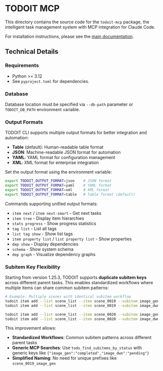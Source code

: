 # TODOIT MCP

This directory contains the source code for the `todoit-mcp` package, the intelligent task management system with MCP integration for Claude Code.

For installation instructions, please see the [main documentation](../docs/installation.md).

## Technical Details

### Requirements
- Python >= 3.12
- See `pyproject.toml` for dependencies.

### Database
Database location must be specified via `--db-path` parameter or `TODOIT_DB_PATH` environment variable.

### Output Formats
TODOIT CLI supports multiple output formats for better integration and automation:

- **Table** (default): Human-readable table format
- **JSON**: Machine-readable JSON format for automation
- **YAML**: YAML format for configuration management
- **XML**: XML format for enterprise integration

Set the output format using the environment variable:
```bash
export TODOIT_OUTPUT_FORMAT=json    # JSON format
export TODOIT_OUTPUT_FORMAT=yaml    # YAML format  
export TODOIT_OUTPUT_FORMAT=xml     # XML format
export TODOIT_OUTPUT_FORMAT=table   # Table format (default)
```

Commands supporting unified output formats:
- `item next` / `item next-smart` - Get next tasks
- `item tree` - Display item hierarchies
- `stats progress` - Show progress statistics
- `tag list` - List all tags
- `list tag show` - Show list tags
- `item property list` / `list property list` - Show properties
- `dep show` - Display dependencies
- `schema` - Show system schema
- `dep graph` - Visualize dependency graphs

### Subitem Key Flexibility

Starting from version 1.25.3, TODOIT supports **duplicate subitem keys** across different parent tasks. This enables standardized workflows where multiple items can share common subitem patterns:

```bash
# Example: Multiple scenes with identical subitem workflow
todoit item add --list scene_list --item scene_0019 --subitem image_gen --title "Generate image for scene 19"
todoit item add --list scene_list --item scene_0019 --subitem image_dwn --title "Download generated image"

todoit item add --list scene_list --item scene_0020 --subitem image_gen --title "Generate image for scene 20"  # Same key!
todoit item add --list scene_list --item scene_0020 --subitem image_dwn --title "Download generated image"     # Same key!
```

This improvement allows:
- **Standardized Workflows**: Common subitem patterns across different parent tasks
- **Generic MCP Searches**: Use `todo_find_subitems_by_status` with generic keys like `{"image_gen":"completed","image_dwn":"pending"}`
- **Simplified Naming**: No need for unique prefixes like `scene_0019_image_gen`
